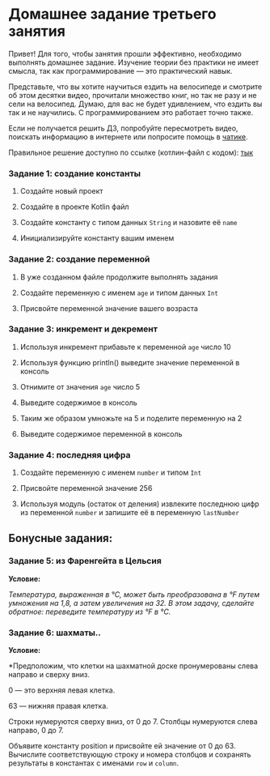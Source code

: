 # Домашнее задание третьего занятия

Привет! Для того, чтобы занятия прошли эффективно, необходимо выполнять домашнее задание. Изучение теории без практики не имеет смысла, так как программирование — это практический навык.

Представьте, что вы хотите научиться ездить на велосипеде и смотрите об этом десятки видео, прочитали множество книг, но так не разу и не сели на велосипед. Думаю, для вас не будет удивлением, что ездить вы так и не научились. С программированием это работает точно также.

Если не получается решить ДЗ, попробуйте пересмотреть видео, поискать информацию в интернете или попросите помощь в [чатике](https://t.me/ablazhievski).

Правильное решение доступно по ссылке (котлин-файл с кодом): [тык](https://github.com/TomNotArtem/myCourseKotlinRu/raw/main/Lesson_3/Main.kt)

### Задание 1: создание константы

1. Создайте новый проект

2. Создайте в проекте Kotlin файл

3. Создайте константу с типом данных `String` и назовите её `name`

4. Инициализируйте константу вашим именем

### Задание 2: создание переменной

1. В уже созданном файле продолжите выполнять задания

2. Создайте переменную с именем `age` и типом данных `Int`

3. Присвойте переменной значение вашего возраста

### Задание 3: инкремент и декремент

1. Используя инкремент прибавьте к переменной `age` число 10

2. Используя функцию println() выведите значение переменной в консоль

3. Отнимите от значения `age` число 5

4. Выведите содержимое в консоль

5. Таким же образом умножьте на 5 и поделите переменную на 2

6. Выведите содержимое переменной в консоль

### Задание 4: последняя цифра

1. Создайте переменную с именем `number` и типом `Int`

2. Присвойте переменной значение 256

3. Используя модуль (остаток от деления) извлеките последнюю цифр из переменной `number` и запишите её в переменную `lastNumber`

## Бонусные задания:

### Задание 5: из Фаренгейта в Цельсия

**Условие:**

*Температура, выраженная в °C, может быть преобразована в °F путем умножения на 1,8, а затем увеличения на 32. В этом задачу, сделайте обратное: переведите температуру из °F в °C.*

### Задание 6: шахматы..

**Условие:**

*Предположим, что клетки на шахматной доске пронумерованы слева направо и сверху вниз.

0 — это верхняя левая клетка.

63 — нижняя правая клетка.

Строки нумеруются сверху вниз, от 0 до 7. Столбцы нумеруются слева направо, 0 до 7.

Объявите константу position и присвойте ей значение от 0 до 63. Вычислите соответствующую строку и номера столбцов и сохранять результаты в константах с именами `row` и `column`.
